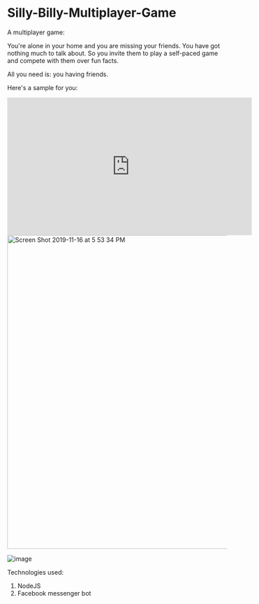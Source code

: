 # Silly-Billy-Multiplayer-Game
A multiplayer game:

You're alone in your home and you are missing your friends. You have got nothing much to talk about.
So you invite them to play a self-paced game and compete with them over fun facts.

All you need is: you having friends. 

Here's a sample for you:

<iframe width="560" height="315" src="https://www.youtube.com/embed/3wwrsmjg7iQ" frameborder="0" allow="accelerometer; autoplay; encrypted-media; gyroscope; picture-in-picture" allowfullscreen></iframe>

<img width="718" alt="Screen Shot 2019-11-16 at 5 53 34 PM" src="https://user-images.githubusercontent.com/5762548/69002983-2027ce00-08af-11ea-92c8-d8345c27f516.png">

![image](https://user-images.githubusercontent.com/5762548/69002987-39307f00-08af-11ea-81cd-47be6c4c1851.png)

Technologies used:
1. NodeJS
2. Facebook messenger bot
